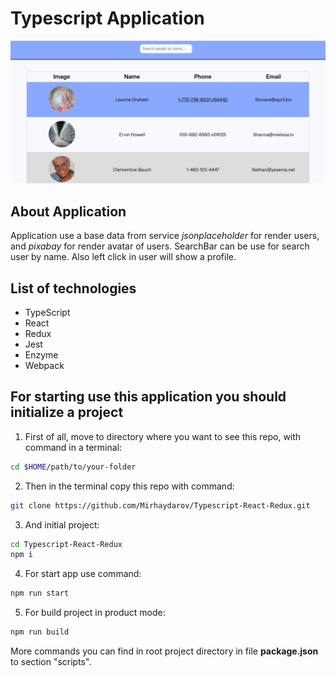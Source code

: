 # Typescript Application
![Application preview](./preview.png)

## About Application
Application use a base data from service _jsonplaceholder_ for render users, and _pixabay_ for render avatar of users. SearchBar can be use for search user by name. Also left click in user will show a profile.

## List of technologies
- TypeScript
- React
- Redux
- Jest
- Enzyme
- Webpack

## For starting use this application you should initialize a project
1. First of all, move to directory where you want to see this repo, with command in a terminal:
```zsh
cd $HOME/path/to/your-folder
```

2. Then in the terminal copy this repo with command:
```zsh
git clone https://github.com/Mirhaydarov/Typescript-React-Redux.git
```

3. And initial project:
```zsh
cd Typescript-React-Redux
npm i
```

4. For start app use command:
```zsh
npm run start
```

5. For build project in product mode:
```zsh
npm run build
```
More commands you can find in root project directory in file __package.json__ to section "scripts".
